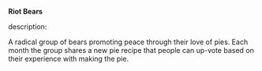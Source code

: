 **Riot Bears**

description:

A radical group of bears promoting peace through their love of pies. Each month the group shares a new pie recipe that people can up-vote based on their experience with making the pie.
